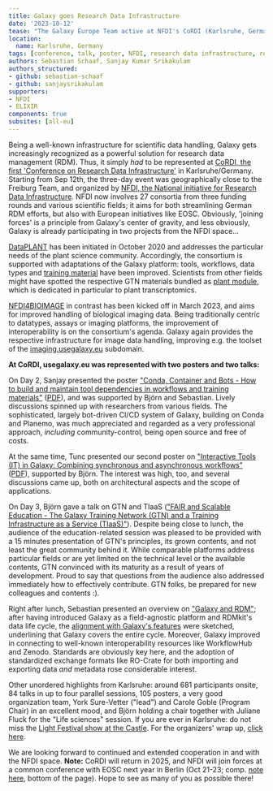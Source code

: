```yaml
---
title: Galaxy goes Research Data Infrastructure
date: '2023-10-12'
tease: "The Galaxy Europe Team active at NFDI's CoRDI (Karlsruhe, Germany, Sep 12th to 14th)"
location:
  name: Karlsruhe, Germany
tags: [conference, talk, poster, NFDI, research data infrastructure, research data management]
authors: Sebastian Schaaf, Sanjay Kumar Srikakulam
authors_structured:
- github: sebastian-schaaf
- github: sanjaysrikakulam
supporters:
- NFDI
- ELIXIR
components: true
subsites: [all-eu]
---
```


Being a well-known infrastructure for scientific data handling, Galaxy gets increasingly recognized as a powerful solution for research data management (RDM). Thus, it simply _had_ to be represented at [CoRDI, the first 'Conference on Research Data Infrastructure'](https://www.nfdi.de/cordi-2023/?lang=en) in Karlsruhe/Germany. Starting from Sep 12th, the three-day event was geographically close to the Freiburg Team, and organized by [NFDI, the National initiative for Research Data Infrastructure](https://www.nfdi.de/?lang=en). NFDI now involves 27 consortia from three funding rounds and various scientific fields; it aims for both streamlining German RDM efforts, but also with European initiatives like EOSC. Obviously, 'joining forces' is a principle from Galaxy's center of gravity, and less obviously, Galaxy is already participating in two projects from the NFDI space...

[DataPLANT](https://nfdi4plants.de) has been initiated in October 2020 and addresses the particular needs of the plant science community. Accordingly, the consortium is supported with adaptations of the Galaxy platform: tools, workflows, data types and [training material](https://training.galaxyproject.org/training-material/tags/plants/) have been improved. Scientists from other fields might have spotted the respective GTN materials bundled as [plant module](https://gallantries.github.io/video-library/modules/plants), which is dedicated in particular to plant transcriptomics.

[NFDI4BIOIMAGE](https://nfdi4bioimage.de) in contrast has been kicked off in March 2023, and aims for improved handling of biological imaging data. Being traditionally centric to datatypes, assays or imaging platforms, the improvement of interoperability is on the consortium's agenda. Galaxy again provides the respective infrastructure for image data handling, improving e.g. the toolset of the [imaging.usegalaxy.eu](https://imaging.usegalaxy.eu) subdomain.

**At CoRDI, usegalaxy.eu was represented with two posters and two talks:**

On Day 2, Sanjay presented the poster ["Conda, Container and Bots - How to build and maintain tool dependencies
in workflows and training materials"](https://www.tib-op.org/ojs/index.php/CoRDI/article/view/417) ([PDF](https://drive.google.com/file/d/1sZm9J-U4Ets40g9QZ_J5kizx2d2xkKTd/view?usp=sharing)), and was supported by Björn and Sebastian. Lively discussions spinned up with researchers from various fields. The sophisticated, largely bot-driven CI/CD system of Galaxy, building on Conda and Planemo, was much appreciated and regarded as a very professional approach, _including_ community-control, being open source and free of costs.

At the same time, Tunc presented our second poster on ["Interactive Tools (IT) in Galaxy: Combining synchronous and asynchronous workflows"](https://www.tib-op.org/ojs/index.php/CoRDI/article/view/419)  ([PDF](https://drive.google.com/file/d/1ciKpmuhLC64w5xNGt-aW0mrbfLDOqfKC/view?usp=sharing)), supported by Björn. The interest was high, too, and several discussions came up, both on architectural aspects and the scope of applications.

On Day 3, Björn gave a talk on GTN and TIaaS (["FAIR and Scalable Education - The Galaxy Training Network (GTN) and a Training Infrastructure as a Service (TIaaS)"](https://www.tib-op.org/ojs/index.php/CoRDI/article/view/422)). Despite being close to lunch, the audience of the education-related session was pleased to be provided with a 15 minutes presentation of GTN's principles, its grown contents, and not least the great community behind it. While comparable platforms address particular fields or are yet limited on the technical level or the available contents, GTN convinced with its maturity as a result of years of development. Proud to say that questions from the audience also addressed immediately how to effectively contribute. GTN folks, be prepared for new colleagues and contents :).

Right after lunch, Sebastian presented an overview on ["Galaxy and RDM"](https://www.tib-op.org/ojs/index.php/CoRDI/article/view/421); after having introduced Galaxy as a field-agnostic platform and RDMkit's data life cycle, the [alignment with Galaxy's features](https://galaxyproject.org/news/2022-10-19-rdm-galaxy/) were sketched, underlining that Galaxy covers the entire cycle. Moreover, Galaxy improved in connecting to well-known interoperability resources like WorkflowHub and Zenodo. Standards are obviously key here, and the adoption of standardized exchange formats like RO-Crate for both importing and exporting data _and_ metadata rose considerable interest.

Other unordered highlights from Karlsruhe: around 681 participants onsite, 84 talks in up to four parallel sessions, 105 posters, a very good organization team, York Sure-Vetter ("lead") and Carole Goble (Program Chair) in an excellent mood, and Björn holding a chair together with Juliane Fluck for the "Life sciences" session. If you are ever in Karlsruhe: do not miss the [Light Festival show at the Castle](https://www.schlosslichtspiele.info/en/). For the organizers' wrap up, [click here](https://www.nfdi.de/cordi-2023-5-conference-highlights/?lang=en).

We are looking forward to continued and extended cooperation in and with the NFDI space. **Note:** CoRDI will return in 2025, and NFDI will join forces at a common conference with EOSC next year in Berlin (Oct 21-23; comp. [note here](https://eosc.eu/news/2023/09/takeaways-from-the-eosc-symposium-2023/), bottom of the page). Hope to see as many of you as possible there!
